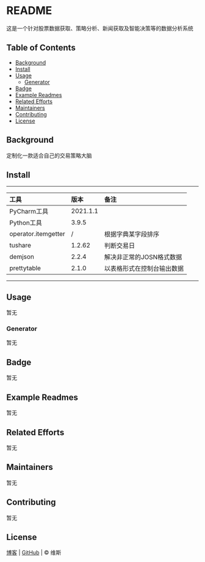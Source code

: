# README

这是一个针对股票数据获取、策略分析、新闻获取及智能决策等的数据分析系统

## Table of Contents

- [Background](#background)
- [Install](#install)
- [Usage](#usage)
  - [Generator](#generator)
- [Badge](#badge)
- [Example Readmes](#example-readmes)
- [Related Efforts](#related-efforts)
- [Maintainers](#maintainers)
- [Contributing](#contributing)
- [License](#license)

## Background

定制化一款适合自己的交易策略大脑

## Install

****

| 工具                 | 版本     | 备注                   |
|:--------------------|:---------|:----------------------|
| PyCharm工具          | 2021.1.1 |                       |
| Python工具           | 3.9.5    |                       |
| operator.itemgetter | /        | 根据字典某字段排序       |
| tushare             | 1.2.62   | 判断交易日              |
| demjson             | 2.2.4    | 解决非正常的JOSN格式数据  |
| prettytable         | 2.1.0    | 以表格形式在控制台输出数据 |


****


## Usage

暂无

### Generator

暂无

## Badge

暂无

## Example Readmes

暂无

## Related Efforts

暂无

## Maintainers

暂无

## Contributing

暂无

## License

[博客](https://www.cnblogs.com/danhuai) |
[GitHub](https://github.com/JarvisFree) | © 维斯
